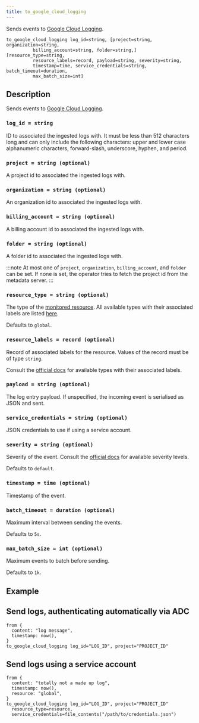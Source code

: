 ```yaml
---
title: to_google_cloud_logging
---
```


Sends events to [Google Cloud Logging](https://cloud.google.com/logging).

```tql
to_google_cloud_logging log_id=string, [project=string, organization=string,
          billing_account=string, folder=string,] [resource_type=string,
          resource_labels=record, payload=string, severity=string,
          timestamp=time, service_credentials=string, batch_timeout=duration,
          max_batch_size=int]
```

## Description

Sends events to [Google Cloud Logging](https://cloud.google.com/logging).

### `log_id = string`

ID to associated the ingested logs with. It must be less than 512 characters
long and can only include the following characters: upper and lower case
alphanumeric characters, forward-slash, underscore, hyphen, and period.

### `project = string (optional)`

A project id to associated the ingested logs with.

### `organization = string (optional)`

An organization id to associated the ingested logs with.

### `billing_account = string (optional)`

A billing account id to associated the ingested logs with.

### `folder = string (optional)`

A folder id to associated the ingested logs with.

:::note
At most one of `project`, `organization`, `billing_account`, and `folder` can be
set. If none is set, the operator tries to fetch the project id from the
metadata server.
:::

### `resource_type = string (optional)`

The type of the [monitored
resource](https://cloud.google.com/logging/docs/reference/v2/rest/v2/MonitoredResource).
All available types with their associated labels are listed
[here](https://cloud.google.com/logging/docs/api/v2/resource-list).

Defaults to `global`.

### `resource_labels = record (optional)`

Record of associated labels for the resource. Values of the record must be of
type `string`.

Consult the [official
docs](https://cloud.google.com/logging/docs/api/v2/resource-list) for available
types with their associated labels.

### `payload = string (optional)`

The log entry payload. If unspecified, the incoming event is serialised as JSON
and sent.

### `service_credentials = string (optional)`

JSON credentials to use if using a service account.

### `severity = string (optional)`

Severity of the event. Consult the [official
docs](https://cloud.google.com/logging/docs/reference/v2/rest/v2/LogEntry#LogSeverity)
for available severity levels.

Defaults to `default`.

### `timestamp = time (optional)`

Timestamp of the event.

### `batch_timeout = duration (optional)`

Maximum interval between sending the events.

Defaults to `5s`.

### `max_batch_size = int (optional)`

Maximum events to batch before sending.

Defaults to `1k`.

## Example

## Send logs, authenticating automatically via ADC

```tql
from {
  content: "log message",
  timestamp: now(),
}
to_google_cloud_logging log_id="LOG_ID", project="PROJECT_ID"
```

## Send logs using a service account

```tql
from {
  content: "totally not a made up log",
  timestamp: now(),
  resource: "global",
}
to_google_cloud_logging log_id="LOG_ID", project="PROJECT_ID"
  resource_type=resource,
  service_credentials=file_contents("/path/to/credentials.json")
```
